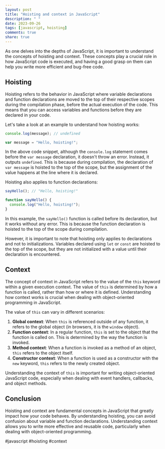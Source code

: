 ```yaml
---
layout: post
title: "Hoisting and context in JavaScript"
description: " "
date: 2023-09-26
tags: [javascript, hoisting]
comments: true
share: true
---
```


As one delves into the depths of JavaScript, it is important to understand the concepts of hoisting and context. These concepts play a crucial role in how JavaScript code is executed, and having a good grasp on them can help you write more efficient and bug-free code.

## Hoisting

Hoisting refers to the behavior in JavaScript where variable declarations and function declarations are moved to the top of their respective scopes during the compilation phase, before the actual execution of the code. This means that you can access variables and functions before they are declared in your code.

Let's take a look at an example to understand how hoisting works:

```javascript
console.log(message); // undefined

var message = "Hello, hoisting!";
```

In the above code snippet, although the `console.log` statement comes before the `var message` declaration, it doesn't throw an error. Instead, it outputs `undefined`. This is because during compilation, the declaration of `var message` is hoisted to the top of the scope, but the assignment of the value happens at the line where it is declared.

Hoisting also applies to function declarations:

```javascript
sayHello(); // "Hello, hoisting!"

function sayHello() {
  console.log("Hello, hoisting!");
}
```

In this example, the `sayHello()` function is called before its declaration, but it works without any error. This is because the function declaration is hoisted to the top of the scope during compilation.

However, it is important to note that hoisting only applies to declarations and not to initializations. Variables declared using `let` or `const` are hoisted to the top of the scope, but they are not initialized with a value until their declaration is encountered.

## Context

The concept of context in JavaScript refers to the value of the `this` keyword within a given execution context. The value of `this` is determined by how a function is called, rather than how or where it is defined. Understanding how context works is crucial when dealing with object-oriented programming in JavaScript.

The value of `this` can vary in different scenarios:

1. **Global context**: When `this` is referenced outside of any function, it refers to the global object (in browsers, it is the `window` object).
2. **Function context**: In a regular function, `this` is set to the object that the function is called on. This is determined by the way the function is invoked.
3. **Method context**: When a function is invoked as a method of an object, `this` refers to the object itself.
4. **Constructor context**: When a function is used as a constructor with the `new` keyword, `this` refers to the newly created object.

Understanding the context of `this` is important for writing object-oriented JavaScript code, especially when dealing with event handlers, callbacks, and object methods.

## Conclusion

Hoisting and context are fundamental concepts in JavaScript that greatly impact how your code behaves. By understanding hoisting, you can avoid confusion about variable and function declarations. Understanding context allows you to write more effective and reusable code, particularly when dealing with object-oriented programming.

#javascript #hoisting #context